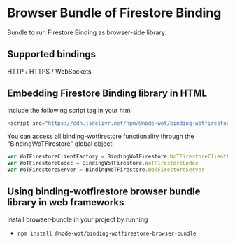 # Browser Bundle of Firestore Binding

Bundle to run Firestore Binding as browser-side library.

## Supported bindings

HTTP / HTTPS / WebSockets

## Embedding Firestore Binding library in HTML

Include the following script tag in your html

```js
<script src="https://cdn.jsdelivr.net/npm/@node-wot/binding-wotfirestore-browser-bundle@latest/dist/binding-wotfirestore-bundle.js"></script>
```

You can access all binding-wotfirestore functionality through the "BindingWoTFirestore" global object:

```js
var WoTFirestoreClientFactory = BindingWoTFirestore.WoTFirestoreClientFactory
var WoTFirestoreCodec = BindingWoTFirestore.WoTFirestoreCodec
var WoTFirestoreServer = BindingWoTFirestore.WoTFirestoreServer
```

## Using binding-wotfirestore browser bundle library in web frameworks

Install browser-bundle in your project by running

- `npm install @node-wot/binding-wotfirestore-browser-bundle`
